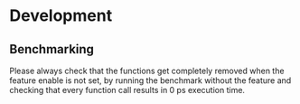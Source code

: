 # Development

## Benchmarking

Please always check that the functions get completely removed when the feature enable is not set, by running the benchmark without the feature and checking that every function call results in 0 ps execution time.

